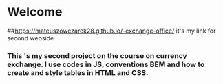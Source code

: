 # Welcome
##https://mateuszowczarek28.github.io/-exchange-office/ it's my link for second webside
### This 's my second project on the course on currency exchange. I use codes in JS, conventions BEM and how to create and style tables in HTML and CSS.
